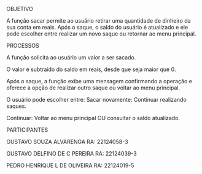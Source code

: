 OBJETIVO

A função sacar permite ao usuário retirar uma quantidade de dinheiro da sua conta em reais. Após o saque, o saldo do usuário é atualizado e ele pode escolher entre realizar um novo saque ou retornar ao menu principal.


PROCESSOS

A função solicita ao usuário um valor a ser sacado.

O valor é subtraído do saldo em reais, desde que seja maior que 0.

Após o saque, a função exibe uma mensagem confirmando a operação e oferece a opção de realizar outro saque ou voltar ao menu principal.

O usuário pode escolher entre:
Sacar novamente: Continuar realizando saques.

Continuar: Voltar ao menu principal OU consultar o saldo atualizado.


PARTICIPANTES

GUSTAVO SOUZA ALVARENGA      RA:  22124058-3

GUSTAVO DELFINO DE C PEREIRA RA:  22124039-3

PEDRO HENRIQUE L DE OLIVEIRA RA:  22124019-5
